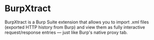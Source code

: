 # BurpXtract
BurpXtract is a Burp Suite extension that allows you to import .xml files (exported HTTP history from Burp) and view them as fully interactive request/response entries — just like Burp's native proxy tab.
